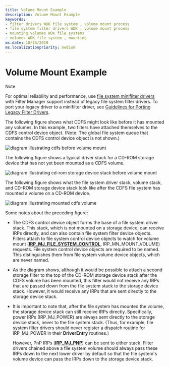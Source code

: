 ```yaml
---
title: Volume Mount Example
description: Volume Mount Example
keywords:
- filter drivers WDK file system , volume mount process
- file system filter drivers WDK , volume mount process
- mounting volumes WDK file systems
- volumes WDK file system , mounting
ms.date: 10/16/2019
ms.localizationpriority: medium
---
```


# Volume Mount Example

> [!NOTE]
> For optimal reliability and performance, use [file system minifilter drivers](./filter-manager-concepts.md) with Filter Manager support instead of legacy file system filter drivers. To port your legacy driver to a minifilter driver, see [Guidelines for Porting Legacy Filter Drivers](guidelines-for-porting-legacy-filter-drivers.md).

The following figure shows what CDFS might look like before it has mounted any volumes. In this example, two filters have attached themselves to the CDFS control device object. (Note: The global file system queue that contains the CDFS control device object is not shown.)

![diagram illustrating cdfs before volume mount](images/cdfsunmounted.png)

The following figure shows a typical driver stack for a CD-ROM storage device that has not yet been mounted as a CDFS volume.

![diagram illustrating cd-rom storage device stack before volume mount](images/cdromstack.png)

The following figure shows what the file system driver stack, volume stack, and CD-ROM storage device stack look like after the CDFS file system has mounted a volume on a CD-ROM device.

![diagram illustrating mounted cdfs volume](images/cdfsmountedstacks.png)

Some notes about the preceding figure:

- The CDFS control device object forms the base of a file system driver stack. This stack, which is not mounted on a storage device, can receive IRPs directly, and can also contain file system filter device objects. Filters attach to file system control device objects to watch for volume mount ([**IRP_MJ_FILE_SYSTEM_CONTROL**](./irp-mj-file-system-control.md), IRP_MN_MOUNT_VOLUME) requests. File system control device objects are required to be named. This distinguishes them from file system volume device objects, which are never named.

- As the diagram shows, although it would be possible to attach a second storage filter to the top of the CD-ROM storage device stack after the CDFS volume has been mounted, this filter would not receive any IRPs that are passed down from the file system stack to the storage device stack. However, it would receive any IRPs that are sent directly to the storage device stack.

- It is important to note that, after the file system has mounted the volume, the storage device stack can still receive IRPs directly. Specifically, power IRPs (IRP_MJ_POWER) are always sent directly to the storage device stack, never to the file system stack. (Thus, for example, file system filter drivers should never register a dispatch routine for IRP_MJ_POWER in their **DriverEntry** routines.)

  However, PnP IRPs ([**IRP_MJ_PNP**](./irp-mj-pnp.md)) can be sent to either stack. Filter drivers chained above a file system volume should always pass these IRPs down to the next lower driver by default so that the file system's volume device can pass the IRPs down to the storage device stack.
